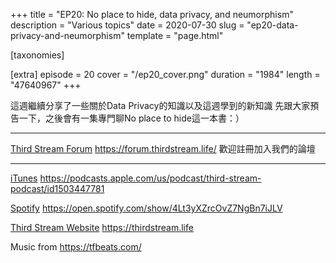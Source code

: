 +++
title = "EP20: No place to hide, data privacy, and neumorphism"
description = "Various topics"
date = 2020-07-30
slug = "ep20-data-privacy-and-neumorphism"
template = "page.html"

[taxonomies]

[extra]
episode = 20
cover = "/ep20_cover.png"
duration = "1984"
length = "47640967"
+++


這週繼續分享了一些關於Data Privacy的知識以及這週學到的新知識
先跟大家預告一下，之後會有一集專門聊No place to hide這一本書：）

<!-- more -->

---

[Third Stream Forum](https://forum.thirdstream.life/)
https://forum.thirdstream.life/
歡迎註冊加入我們的論壇

---

[iTunes](https://podcasts.apple.com/us/podcast/third-stream-podcast/id1503447781)
https://podcasts.apple.com/us/podcast/third-stream-podcast/id1503447781

[Spotify](https://open.spotify.com/show/4Lt3yXZrcOvZ7NgBn7iJLV)
https://open.spotify.com/show/4Lt3yXZrcOvZ7NgBn7iJLV

[Third Stream Website](https://thirdstream.life)
https://thirdstream.life

Music from https://tfbeats.com/


